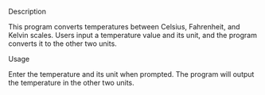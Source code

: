 Description

This program converts temperatures between Celsius, Fahrenheit, and Kelvin scales. Users input a temperature value and its unit, and the program converts it to the other two units.

Usage

Enter the temperature and its unit when prompted. The program will output the temperature in the other two units.
